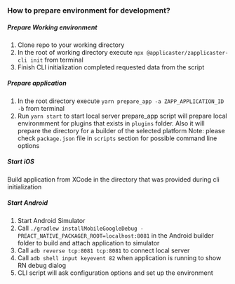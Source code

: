 ### How to prepare environment for development?

##### Prepare Working environment

1. Clone repo to your working directory
2. In the root of working directory execute `npx @applicaster/zapplicaster-cli init` from terminal
3. Finish CLI initialization completed requested data from the script

##### Prepare application

1. In the root directory execute `yarn prepare_app -a ZAPP_APPLICATION_ID -b` from terminal
2. Run `yarn start` to start local server
prepare_app script will prepare local environmment for plugins that exists in `plugins` folder.
Also it will prepare the directory for a builder of the selected platform
Note: please check `package.json` file in `scripts` section for possible command line options

##### Start iOS

Build application from XCode in the directory that was provided during cli initialization

##### Start Android

1. Start Android Simulator
2. Call `./gradlew installMobileGoogleDebug -PREACT_NATIVE_PACKAGER_ROOT=localhost:8081` in the Android builder folder to build and attach application to simulator
3. Call `adb reverse tcp:8081 tcp:8081` to connect local server
4. Call `adb shell input keyevent 82` when application is running to show RN debug dialog
3. CLI script will ask configuration options and set up the environment

